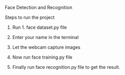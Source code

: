 Face Detection and Recognition

Steps to run the project
1. Run 1. face dataset.py file

2. Enter your name in the terminal

3. Let the webcam capture images

4. Now run face training.py file 

5. Finally run face recognition.py file to get the result.